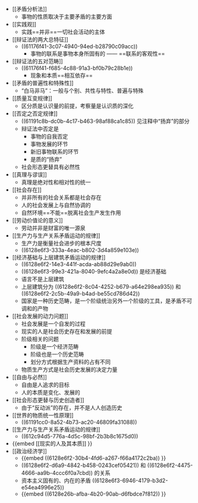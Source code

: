 - [[矛盾分析法]]
	- 事物的性质取决于主要矛盾的主要方面
- [[实践观]]
	- 实践==并非==一切社会活动的主体
- [[辩证法的两大总特征]]
	- ((61176f41-3c07-4940-94ed-b28790c09acc))
		- 事物的联系是事物本身所固有的 —— ==联系的客观性==
- [[辩证法的五对范畴]]
	- ((61176f41-f685-4c88-91a3-bf0b79c28b1e))
		- 现象和本质==相互依存==
- [[矛盾的普遍性和特殊性]]
	- “白马非马”：一般与个别、共性与特性、普遍与特殊
- [[质量互变规律]]
	- 区分质是认识量的前提，考察量是认识质的深化
- [[否定之否定规律]]
	- ((61191c8b-dc0b-4c17-b463-98af88ca1c85)) 见注释中“扬弃”的部分
	- 辩证法中否定是
		- 事物的自我否定
		- 事物发展的环节
		- 新旧事物联系的环节
		- 是质的“扬弃”
	- 社会形态更替具有必然性
- [[真理与谬误]]
	- 真理是绝对性和相对性的统一
- [[社会存在]]
	- 并非所有的社会关系都是社会存在
	- 人的社会发展上与自然协调的
	- 自然环境==不能==脱离社会生产发生作用
- [[劳动价值论的意义]]
	- 劳动并非是财富的唯一源泉
- [[生产力与生产关系矛盾运动的规律]]
	- 生产力是衡量社会进步的根本尺度
	- ((6128e6f3-333a-4eac-b802-3d4a859e103e))
- [[经济基础与上层建筑矛盾运动的规律]]
	- ((6128e6f2-14e3-441f-acda-ab88d29e9ab0))
	- ((6128e6f3-99e3-421a-8040-9efc4a2a8e0d)) 是经济基础
	- 语言不是上层建筑
	- 上层建筑分为 ((6128e6f2-8c04-4252-b679-a64e298ea935)) 和 ((6128e6f2-2c5b-49a9-b4ad-be55cd786d42))
	- 国家是一种历史范畴，是一个阶级统治另外一个阶级的工具，是矛盾不可调和的产物
- [[社会发展的动力问题]]
	- 社会发展是一个自发的过程
	- 现实的人是社会历史存在和发展的前提
	- 阶级相关的问题
		- 阶级是一个经济范畴
		- 阶级也是一个历史范畴
		- 划分方式根据生产资料的占有不同
	- 物质生产方式是社会历史发展的决定力量
- [[自由与必然]]
	- 自由是人追求的目标
	- 人的本质是变化、发展的
- [[社会形态更替与历史创造者]]
	- 由于“反动派”的存在，并不是人人创造历史
- [[世界的物质统一性原理]]
	- ((61191cc0-8a52-4b73-ac20-46809fa31088))
- [[生产力与生产关系矛盾运动的规律]]
	- ((612c94d5-776a-4d5c-98bf-2b3b8c1675d0))
- {{embed [[现实的人及其本质]] }}
- [[政治经济学]]
	- {{embed ((6128e6f2-30b4-4fd6-a267-f66a4172c2ba)) }}
	- ((6128e6f2-d6a9-4842-b458-0243cef05421)) 和 ((6128e6f2-4475-4666-aa9b-4ccc6f0a7cbd)) 的关系
	- 资本主义固有的、内在的矛盾 ((6128e6f3-6946-4179-b3d2-e54ea4996e25))
	- {{embed ((6128e26b-afba-4b20-90ab-d6fbdce7f812)) }}